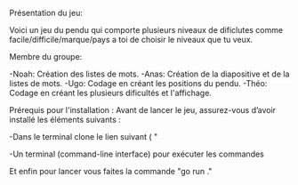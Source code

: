 Présentation du jeu:

Voici un jeu du pendu qui comporte plusieurs niveaux de dificlutes comme facile/difficile/marque/pays a toi de choisir le niveaux que tu veux.

Membre du groupe:

-Noah: Création des listes de mots.
-Anas: Création de la diapositive et de la listes de mots. 
-Ugo: Codage en créant les positions du pendu.
-Théo: Codage en créant les plusieurs dificultés et l'affichage.

Prérequis pour l'installation :
Avant de lancer le jeu, assurez-vous d’avoir installé les éléments suivants :

-Dans le terminal clone le lien suivant ( "

-Un terminal (command-line interface) pour exécuter les commandes

Et enfin pour lancer vous faites la commande "go run ."

